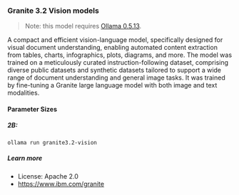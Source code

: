 ### Granite 3.2 Vision models

> Note: this model requires [Ollama 0.5.13](https://github.com/ollama/ollama/releases/tag/v0.5.13).

A compact and efficient vision-language model, specifically designed for visual document understanding, enabling automated content extraction from tables, charts, infographics, plots, diagrams, and more. The model was trained on a meticulously curated instruction-following dataset, comprising diverse public datasets and synthetic datasets tailored to support a wide range of document understanding and general image tasks. It was trained by fine-tuning a Granite large language model with both image and text modalities.

#### Parameter Sizes

##### 2B:

```
ollama run granite3.2-vision
```

##### Learn more

- License: Apache 2.0
- https://www.ibm.com/granite

